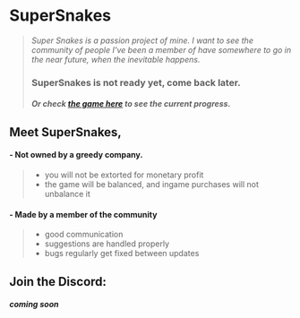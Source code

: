 # SuperSnakes
> *Super Snakes is a passion project of mine.
> I want to see the community of people I've been a member of have somewhere to go in the near future, when the inevitable happens.*
>
> ### SuperSnakes is not ready yet, come back later.
> ##### Or check [the game here](https://thegravy5.github.io/SuperSnakesClient_Web) to see the current progress.

## Meet SuperSnakes,
#### - Not owned by a greedy company.
> - you will not be extorted for monetary profit
> - the game will be balanced, and ingame purchases will not unbalance it
#### - Made by a member of the community
> - good communication
> - suggestions are handled properly
> - bugs regularly get fixed between updates

## Join the Discord:
#### *coming soon*
